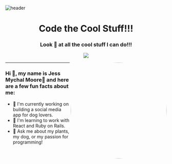 ![header](https://capsule-render.vercel.app/api?type=waving&&color=DC32BF&height=125&section=header&text=Jess%20Mychal%20Moore&fontSize=60&animation=scaleIn&fontColor=fff)

<h1 align="center">
   Code the Cool Stuff!!!
</h1>

<h3 align="center">Look 👀 at all the cool stuff I can do!!!</h3>
<p align="center">
  <a href="https://skillicons.dev">
    <img src="https://skillicons.dev/icons?i=js,html,css,ruby,rails,react,bootstrap,tailwind&perline=4" />
  </a>
</p>

<img src="https://media1.giphy.com/media/8anYtaUxuQ1dOjocF4/200w.webp?cid=ecf05e47y9p4l5hp15z31u3hrhte381hchqm7ruwslfehcsd&ep=v1_gifs_search&rid=200w.webp&ct=g" height="auto" width="300" style="border-radius:50%" align="right">

---
### Hi 👋, my name is  Jess Mychal Moore:star2: and here are a few fun facts about me:
- 🔭 I'm currently working on building a social media app for dog lovers.
- 🌱 I'm learning to work with React and Ruby on Rails.
- 💬 Ask me about my plants, my dog, or my passion for programming!




<!--
**jmychalm13/jmychalm13** is a ✨ _special_ ✨ repository because its `README.md` (this file) appears on your GitHub profile.

Here are some ideas to get you started:

- 🔭 I’m currently working on ...
- 🌱 I’m currently learning ...
- 👯 I’m looking to collaborate on ...
- 🤔 I’m looking for help with ...
- 💬 Ask me about ...
- 📫 How to reach me: ...
- 😄 Pronouns: ...
- ⚡ Fun fact: ...
-->
